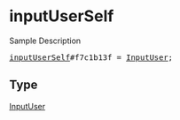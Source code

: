 # inputUserSelf

Sample Description

<pre>
<a href="../constructor/inputUserSelf.md">inputUserSelf</a>#f7c1b13f = <a href="../type/InputUser.md">InputUser</a>;
</pre>

## Type

<a href="../type/InputUser.md">InputUser</a>
